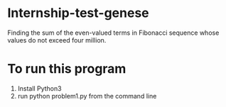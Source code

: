 # Internship-test-genese 

Finding the sum of the even-valued terms in Fibonacci sequence whose values do not exceed four million. 

# To run this program 
1. Install Python3 
2. run python problem1.py from the command line 
